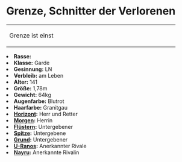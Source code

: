 # Grenze, Schnitter der Verlorenen

<primary-label ref="npc"/>

<secondary-label ref="tenebris"/>

<secondary-label ref="markath"/>

<secondary-label ref="thanatos"/>

<table>
<tr><td>
<p>
Grenze ist einst 
</p>

</td><td width="300">
<img src="grenze.png" alt="" />
</td></tr>
</table>

<procedure title="Allgemeine Informationen">
<list columns="2">
<li><b>Rasse:</b> <a href="Folks.md" anchor="d-monen"></a></li>
<li><b>Klasse:</b> Garde</li>
<li><b>Gesinnung:</b> LN</li>
<li><b>Verbleib:</b> am Leben</li>
</list>
</procedure>

<procedure title="Aussehen">
<list columns="3">
<li><b>Alter:</b> 141</li>
<li><b>Größe:</b> 1,78m</li>
<li><b>Gewicht:</b> 64kg</li>
<li><b>Augenfarbe:</b> Blutrot</li>
<li><b>Haarfarbe:</b> Granitgau</li>
</list>
</procedure>

<procedure title="Beziehungen">
<list columns="2">
<li><b><a href="Horizont.md">Horizont</a>:</b> Herr und Retter</li>
<li><b><a href="Morgen.md">Morgen</a>:</b> Herrin</li>
<li><b><a href="Fluestern.md">Flüstern</a>:</b> Untergebener</li>
<li><b><a href="Spitze.md">Spitze</a>:</b> Untergebene</li>
<li><b><a href="Grund.md">Grund</a>:</b> Untergebener</li>
<li><b><a href="U-Ranos.md">U-Ranos</a>:</b> Anerkannter Rivale</li>
<li><b><a href="Nayru.md">Nayru</a>:</b> Anerkannte Rivalin</li>
</list>
</procedure>

<!--
## Notizen

- **Ziele:** 
- **Geheimnisse:** 
-->